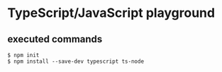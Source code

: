 # TypeScript/JavaScript playground


## executed commands

`$ npm init`  
`$ npm install --save-dev typescript ts-node`  



